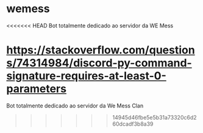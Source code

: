 # wemess
<<<<<<< HEAD
Bot totalmente dedicado ao servidor da WE Mess

https://stackoverflow.com/questions/74314984/discord-py-command-signature-requires-at-least-0-parameters
=======
Bot totalmente dedicado ao servidor da We Mess Clan
>>>>>>> 14945d46fbe5e5b31a73320c6d260dcadf3b8a39

